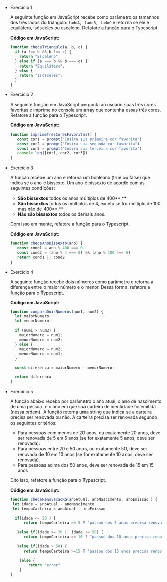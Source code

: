 - Exercício 1
    
    A seguinte função em JavaScript recebe como parâmetro os tamanhos dos três lados do triângulo: `ladoA, ladoB, ladoC` e retorna se ele é equilátero, isósceles ou escaleno. Refatore a função para o Typescript.
    
    **Código em JavaScript:** 
    
    ```jsx
    function checaTriangulo(a, b, c) {
      if (a !== b && b !== c) {
        return "Escaleno";
      } else if (a === b && b === c) {
        return "Equilátero";
      } else {
        return "Isósceles";
      }
    }
    ```
    
- Exercício 2
    
    A seguinte função em JavaScript pergunta ao usuário suas três cores favoritas e imprime no console um array que contenha essas três cores. Refatore a função para o Typescript.
    
    **Código em JavaScript:** 
    
    ```jsx
    function imprimeTresCoresFavoritas() {
       const cor1 = prompt("Insira sua primeira cor favorita")
       const cor2 = prompt("Insira sua segunda cor favorita")
       const cor3 = prompt("Insira sua terceira cor favorita")
       console.log([cor1, cor2, cor3])
    }
    ```
    
- Exercício 3
    
    A função recebe um ano e retorna um booleano (true ou false) que indica se o ano é bissexto. Um ano é bissexto de acordo com as seguintes condições:
    
    - **São bissextos** todos os anos múltiplos de 400**.**
    - **São bissextos** todos os múltiplos de 4, exceto se for múltiplo de 100 mas não de 400**.**
    - **Não são bissextos** todos os demais anos.
    
    Com isso em mente, refatore a função para o Typescript.
    
    **Código em JavaScript:** 
    
    ```jsx
    function checaAnoBissexto(ano) {
       const cond1 = ano % 400 === 0
       const cond2 = (ano % 4 === 0) && (ano % 100 !== 0)
       return cond1 || cond2
    }
    ```
    
- Exercício 4
    
    A seguinte função recebe dois números como parâmetro e retorna a diferença entre o maior número e o menor. Dessa forma, refatore a função para o Typescript.
    
    **Código em JavaScript:** 
    
    ```jsx
    function comparaDoisNumeros(num1, num2) {
      let maiorNumero;
      let menorNumero;
    
      if (num1 > num2) {
        maiorNumero = num1;
        menorNumero = num2;
      } else {
        maiorNumero = num2;
        menorNumero = num1;
      }
    
      const diferenca = maiorNumero - menorNumero;
    
      return diferenca 
    }
    ```
    
- Exercício 5
    
    A função abaixo recebo por parâmetro  o ano atual, o ano de nascimento de uma pessoa, e o ano em que sua carteira de identidade foi emitida (nessa ordem). A função retorna  uma string que indica se a carteira precisa ser renovada ou não. A carteira precisa ser renovada segundo os seguintes critérios:
    
    - Para pessoas com menos de 20 anos, ou exatamente 20 anos, deve ser renovada de 5 em 5 anos (se for exatamente 5 anos, deve ser renovada).
    - Para pessoas entre 20 e 50 anos, ou exatamente 50, deve ser renovada de 10 em 10 anos (se for exatamente 10 anos, deve ser renovada).
    - Para pessoas acima dos 50 anos, deve ser renovada de 15 em 15 anos
    
    Dito isso, refatore a função para o Typescript.
    
    **Código em JavaScript:** 
    
    ```jsx
    function checaRenovacaoRG(anoAtual, anoNascimento, anoEmissao ) {
     let idade = anoAtual - anoNascimento
     let tempoCarteira = anoAtual - anoEmissao
    
      if(idade <= 20 ) {
          return tempoCarteira >= 5 ? "passou dos 5 anos precisa renovar" : "ainda não passou os 5 anos"
        
       }else if(idade >= 20 || idade <= 50) {
          return tempoCarteira >= 10 ? "passou dos 10 anos precisa renovar" : "ainda não passou os 10 anos"
        
       }else if(idade > 50) {
          return tempoCarteira >=15 ? "passou dos 15 anos precisa renovar" : "ainda não passou os 15 anos"
        
        }else {
            return "error"
        }
    }
    
    ```